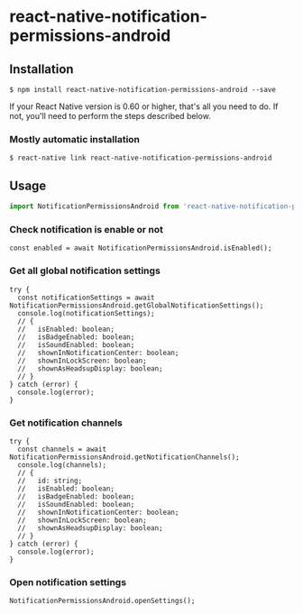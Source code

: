 # react-native-notification-permissions-android

## Installation

`$ npm install react-native-notification-permissions-android --save`

If your React Native version is 0.60 or higher, that's all you need to do. If not, you'll need to perform the steps described below.

### Mostly automatic installation

`$ react-native link react-native-notification-permissions-android`

## Usage
```javascript
import NotificationPermissionsAndroid from 'react-native-notification-permissions-android';

```
### Check notification is enable or not 
```
const enabled = await NotificationPermissionsAndroid.isEnabled();
```

### Get all global notification settings
```
try {
  const notificationSettings = await NotificationPermissionsAndroid.getGlobalNotificationSettings();
  console.log(notificationSettings);
  // {
  //   isEnabled: boolean;
  //   isBadgeEnabled: boolean;
  //   isSoundEnabled: boolean;
  //   shownInNotificationCenter: boolean;
  //   shownInLockScreen: boolean;
  //   shownAsHeadsupDisplay: boolean;
  // }
} catch (error) {
  console.log(error);
}
```

### Get notification channels
```
try {
  const channels = await NotificationPermissionsAndroid.getNotificationChannels();
  console.log(channels);
  // {
  //   id: string;
  //   isEnabled: boolean;
  //   isBadgeEnabled: boolean;
  //   isSoundEnabled: boolean;
  //   shownInNotificationCenter: boolean;
  //   shownInLockScreen: boolean;
  //   shownAsHeadsupDisplay: boolean;
  // }
} catch (error) {
  console.log(error);
}
```

### Open notification settings 
```
NotificationPermissionsAndroid.openSettings();
```